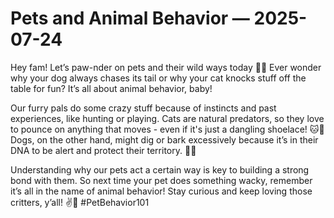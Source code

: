 # Pets and Animal Behavior — 2025-07-24

Hey fam! Let’s paw-nder on pets and their wild ways today 🐾🦁 Ever wonder why your dog always chases its tail or why your cat knocks stuff off the table for fun? It’s all about animal behavior, baby!

Our furry pals do some crazy stuff because of instincts and past experiences, like hunting or playing. Cats are natural predators, so they love to pounce on anything that moves - even if it's just a dangling shoelace! 🐱🎣 Dogs, on the other hand, might dig or bark excessively because it’s in their DNA to be alert and protect their territory. 🐶🚨 

Understanding why our pets act a certain way is key to building a strong bond with them. So next time your pet does something wacky, remember it’s all in the name of animal behavior! Stay curious and keep loving those critters, y’all! ✌️🐾 #PetBehavior101